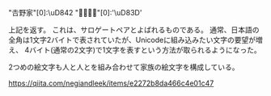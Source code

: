 "𠮷野家"[0]:\uD842
"👨‍👨‍👧‍👧"[0]:'\uD83D'

上記を返す。
これは、サロゲートペアとよばれるものである。
通常、日本語の全角は1文字2バイトで表されていたが、Unicodeに組み込みたい文字の要望が増え、
4バイト(通常の2文字)で1文字を表すという方法が取られるようになった。

2つめの絵文字も人と人とを組み合わせて家族の絵文字を構成している。

https://qiita.com/negiandleek/items/e2272b8da466c4e01c47

